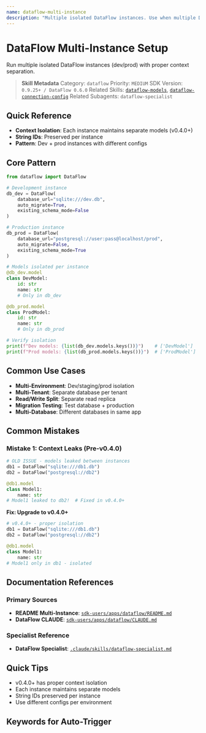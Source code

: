 ```yaml
---
name: dataflow-multi-instance
description: "Multiple isolated DataFlow instances. Use when multiple DataFlow, dev and prod, string IDs, context isolation, or separate DataFlow instances."
---
```


# DataFlow Multi-Instance Setup

Run multiple isolated DataFlow instances (dev/prod) with proper context separation.

> **Skill Metadata**
> Category: `dataflow`
> Priority: `MEDIUM`
> SDK Version: `0.9.25+ / DataFlow 0.6.0`
> Related Skills: [`dataflow-models`](#), [`dataflow-connection-config`](#)
> Related Subagents: `dataflow-specialist`

## Quick Reference

- **Context Isolation**: Each instance maintains separate models (v0.4.0+)
- **String IDs**: Preserved per instance
- **Pattern**: Dev + prod instances with different configs

## Core Pattern

```python
from dataflow import DataFlow

# Development instance
db_dev = DataFlow(
    database_url="sqlite:///dev.db",
    auto_migrate=True,
    existing_schema_mode=False
)

# Production instance
db_prod = DataFlow(
    database_url="postgresql://user:pass@localhost/prod",
    auto_migrate=False,
    existing_schema_mode=True
)

# Models isolated per instance
@db_dev.model
class DevModel:
    id: str
    name: str
    # Only in db_dev

@db_prod.model
class ProdModel:
    id: str
    name: str
    # Only in db_prod

# Verify isolation
print(f"Dev models: {list(db_dev.models.keys())}")    # ['DevModel']
print(f"Prod models: {list(db_prod.models.keys())}")  # ['ProdModel']
```

## Common Use Cases

- **Multi-Environment**: Dev/staging/prod isolation
- **Multi-Tenant**: Separate database per tenant
- **Read/Write Split**: Separate read replica
- **Migration Testing**: Test database + production
- **Multi-Database**: Different databases in same app

## Common Mistakes

### Mistake 1: Context Leaks (Pre-v0.4.0)

```python
# OLD ISSUE - models leaked between instances
db1 = DataFlow("sqlite:///db1.db")
db2 = DataFlow("postgresql://db2")

@db1.model
class Model1:
    name: str
# Model1 leaked to db2!  # Fixed in v0.4.0+
```

**Fix: Upgrade to v0.4.0+**

```python
# v0.4.0+ - proper isolation
db1 = DataFlow("sqlite:///db1.db")
db2 = DataFlow("postgresql://db2")

@db1.model
class Model1:
    name: str
# Model1 only in db1 - isolated
```

## Documentation References

### Primary Sources
- **README Multi-Instance**: [`sdk-users/apps/dataflow/README.md`](../../../../sdk-users/apps/dataflow/README.md#L87-L116)
- **DataFlow CLAUDE**: [`sdk-users/apps/dataflow/CLAUDE.md`](../../../../sdk-users/apps/dataflow/CLAUDE.md#L86-L116)

### Specialist Reference
- **DataFlow Specialist**: [`.claude/skills/dataflow-specialist.md`](../../dataflow-specialist.md#L86-L116)

## Quick Tips

- v0.4.0+ has proper context isolation
- Each instance maintains separate models
- String IDs preserved per instance
- Use different configs per environment

## Keywords for Auto-Trigger

<!-- Trigger Keywords: multiple DataFlow, dev and prod, string IDs, context isolation, separate instances, multi-instance DataFlow, multiple databases -->
